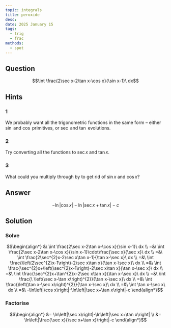 ```yaml
---
topic: integrals
title: peroxide
desc: 
date: 2025 January 15
tags:
  - trig
  - frac
methods:
  - spot
---
```



## Question
```math
\int \frac{2\sec x-2\tan x-\cos x}{\sin x-1}\ dx
```


## Hints

### 1
We probably want all the trigonometric functions in the same form – either $\sin$ and $\cos$ primitives, or $\sec$ and $\tan$ evolutions.

### 2
Try converting all the functions to $\sec{x}$ and $\tan{x}$.

### 3
What could you multiply through by to get rid of $\sin{x}$ and $\cos{x}$?


## Answer
```math
-\ln\left|\cos x\right|-\ln\left|\sec x+\tan x\right|-c
```


## Solution

### Solve
```math
\begin{align*}
  &\ \int \frac{2\sec x-2\tan x-\cos x}{\sin x-1}\ dx
  \\ =&\ \int \frac{2\sec x-2\tan x-\cos x}{\sin x-1}\cdot\frac{\sec x}{\sec x}\ dx
  \\ =&\ \int \frac{2\sec^{2}x-2\sec x\tan x-1}{\tan x-\sec x}\ dx
  \\ =&\ \int \frac{\left(2\sec^{2}x-1\right)-2\sec x\tan x}{\tan x-\sec x}\ dx
  \\ =&\ \int \frac{\sec^{2}x+\left(\sec^{2}x-1\right)-2\sec x\tan x}{\tan x-\sec x}\ dx
  \\ =&\ \int \frac{\sec^{2}x+\tan^{2}x-2\sec x\tan x}{\tan x-\sec x}\ dx
  \\ =&\ \int \frac{\ \left(\sec x-\tan x\right)^{2}}{\tan x-\sec x}\ dx
  \\ =&\ \int \frac{\left(\tan x-\sec x\right)^{2}}{\tan x-\sec x}\ dx
  \\ =&\ \int \tan x-\sec x\ dx
  \\ =&\ -\ln\left|\cos x\right|-\ln\left|\sec x+\tan x\right|-c
\end{align*}
```

### Factorise
```math
\begin{align*}
  &= \ln\left|\sec x\right|-\ln\left|\sec x+\tan x\right|
  \\ &= \ln\left|\frac{\sec x}{\sec x+\tan x}\right|-c
\end{align*}
```
